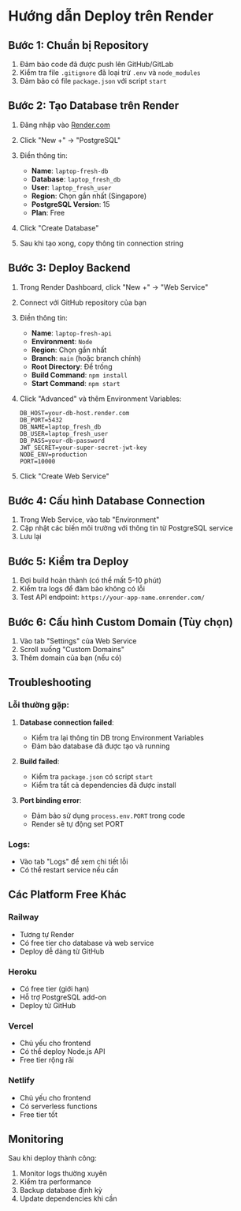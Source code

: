# Hướng dẫn Deploy trên Render

## Bước 1: Chuẩn bị Repository

1. Đảm bảo code đã được push lên GitHub/GitLab
2. Kiểm tra file `.gitignore` đã loại trừ `.env` và `node_modules`
3. Đảm bảo có file `package.json` với script `start`

## Bước 2: Tạo Database trên Render

1. Đăng nhập vào [Render.com](https://render.com)
2. Click "New +" → "PostgreSQL"
3. Điền thông tin:
   - **Name**: `laptop-fresh-db`
   - **Database**: `laptop_fresh_db`
   - **User**: `laptop_fresh_user`
   - **Region**: Chọn gần nhất (Singapore)
   - **PostgreSQL Version**: 15
   - **Plan**: Free

4. Click "Create Database"
5. Sau khi tạo xong, copy thông tin connection string

## Bước 3: Deploy Backend

1. Trong Render Dashboard, click "New +" → "Web Service"
2. Connect với GitHub repository của bạn
3. Điền thông tin:
   - **Name**: `laptop-fresh-api`
   - **Environment**: `Node`
   - **Region**: Chọn gần nhất
   - **Branch**: `main` (hoặc branch chính)
   - **Root Directory**: Để trống
   - **Build Command**: `npm install`
   - **Start Command**: `npm start`

4. Click "Advanced" và thêm Environment Variables:
   ```
   DB_HOST=your-db-host.render.com
   DB_PORT=5432
   DB_NAME=laptop_fresh_db
   DB_USER=laptop_fresh_user
   DB_PASS=your-db-password
   JWT_SECRET=your-super-secret-jwt-key
   NODE_ENV=production
   PORT=10000
   ```

5. Click "Create Web Service"

## Bước 4: Cấu hình Database Connection

1. Trong Web Service, vào tab "Environment"
2. Cập nhật các biến môi trường với thông tin từ PostgreSQL service
3. Lưu lại

## Bước 5: Kiểm tra Deploy

1. Đợi build hoàn thành (có thể mất 5-10 phút)
2. Kiểm tra logs để đảm bảo không có lỗi
3. Test API endpoint: `https://your-app-name.onrender.com/`

## Bước 6: Cấu hình Custom Domain (Tùy chọn)

1. Vào tab "Settings" của Web Service
2. Scroll xuống "Custom Domains"
3. Thêm domain của bạn (nếu có)

## Troubleshooting

### Lỗi thường gặp:

1. **Database connection failed**:
   - Kiểm tra lại thông tin DB trong Environment Variables
   - Đảm bảo database đã được tạo và running

2. **Build failed**:
   - Kiểm tra `package.json` có script `start`
   - Kiểm tra tất cả dependencies đã được install

3. **Port binding error**:
   - Đảm bảo sử dụng `process.env.PORT` trong code
   - Render sẽ tự động set PORT

### Logs:
- Vào tab "Logs" để xem chi tiết lỗi
- Có thể restart service nếu cần

## Các Platform Free Khác

### Railway
- Tương tự Render
- Có free tier cho database và web service
- Deploy dễ dàng từ GitHub

### Heroku
- Có free tier (giới hạn)
- Hỗ trợ PostgreSQL add-on
- Deploy từ GitHub

### Vercel
- Chủ yếu cho frontend
- Có thể deploy Node.js API
- Free tier rộng rãi

### Netlify
- Chủ yếu cho frontend
- Có serverless functions
- Free tier tốt

## Monitoring

Sau khi deploy thành công:
1. Monitor logs thường xuyên
2. Kiểm tra performance
3. Backup database định kỳ
4. Update dependencies khi cần 